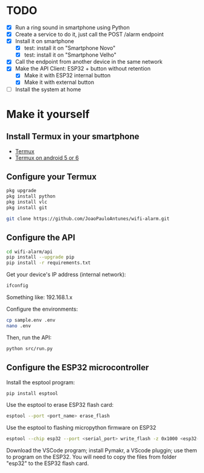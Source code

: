 # TODO

- [x] Run a ring sound in smartphone using Python
- [x] Create a service to do it, just call the POST /alarm endpoint
- [x] Install it on smartphone
    - [x] test: install it on "Smartphone Novo"   
    - [x] test: install it on "Smartphone Velho"   
- [x] Call the endpoint from another device in the same network
- [x] Make the API Client: ESP32 + button without retention
    - [x] Make it with ESP32 internal button
    - [x] Make it with external button
- [ ] Install the system at home

# Make it yourself

## Install Termux in your smartphone

- [Termux](https://github.com/termux/termux-app)
- [Termux on android 5 or 6](https://github.com/termux/termux-app/wiki/Termux-on-android-5-or-6)

## Configure your Termux

```bash
pkg upgrade
pkg install python
pkg install vlc
pkg install git

git clone https://github.com/JoaoPauloAntunes/wifi-alarm.git
```

## Configure the API
```bash
cd wifi-alarm/api
pip install --upgrade pip
pip install -r requirements.txt
```

Get your device's IP address (internal network):
```bash
ifconfig
```
Something like: 192.168.1.x

Configure the environments:
```bash
cp sample.env .env
nano .env
```

Then, run the API:
```bash
python src/run.py
```

## Configure the ESP32 microcontroller

Install the esptool program:
```bash
pip install esptool
```

Use the esptool to erase ESP32 flash card:
```bash
esptool --port <port_name> erase_flash
```

Use the esptool to flashing micropython firmware on ESP32
```bash
esptool --chip esp32 --port <serial_port> write_flash -z 0x1000 <esp32-X.bin>
```

Download the VSCode program; install Pymakr, a VScode pluggin; use them to program on the ESP32.
You will need to copy the files from folder "esp32" to the ESP32 flash card.
